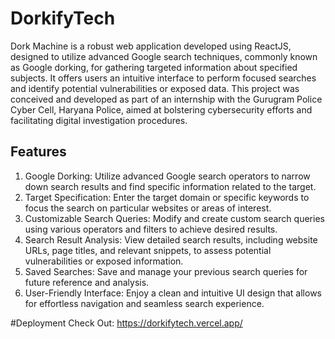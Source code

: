 # DorkifyTech

Dork Machine is a robust web application developed using ReactJS, designed to utilize advanced Google search techniques, commonly known as Google dorking, for gathering targeted information about specified subjects. It offers users an intuitive interface to perform focused searches and identify potential vulnerabilities or exposed data. This project was conceived and developed as part of an internship with the Gurugram Police Cyber Cell, Haryana Police, aimed at bolstering cybersecurity efforts and facilitating digital investigation procedures.

## Features

1. Google Dorking: Utilize advanced Google search operators to narrow down search results and find specific information related to the target.
2. Target Specification: Enter the target domain or specific keywords to focus the search on particular websites or areas of interest.
3. Customizable Search Queries: Modify and create custom search queries using various operators and filters to achieve desired results.
4. Search Result Analysis: View detailed search results, including website URLs, page titles, and relevant snippets, to assess potential vulnerabilities or exposed information.
5. Saved Searches: Save and manage your previous search queries for future reference and analysis.
6. User-Friendly Interface: Enjoy a clean and intuitive UI design that allows for effortless navigation and seamless search experience.

#Deployment
Check Out: https://dorkifytech.vercel.app/
